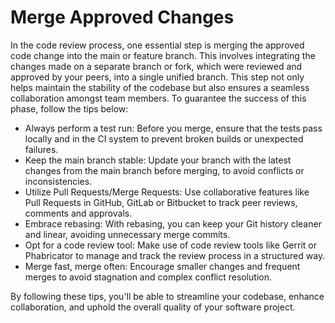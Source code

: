 # Merge Approved Changes

In the code review process, one essential step is merging the approved code change into the main or feature branch. This involves integrating the changes made on a separate branch or fork, which were reviewed and approved by your peers, into a single unified branch. This step not only helps maintain the stability of the codebase but also ensures a seamless collaboration amongst team members. To guarantee the success of this phase, follow the tips below:

- Always perform a test run: Before you merge, ensure that the tests pass locally and in the CI system to prevent broken builds or unexpected failures.
- Keep the main branch stable: Update your branch with the latest changes from the main branch before merging, to avoid conflicts or inconsistencies.
- Utilize Pull Requests/Merge Requests: Use collaborative features like Pull Requests in GitHub, GitLab or Bitbucket to track peer reviews, comments and approvals.
- Embrace rebasing: With rebasing, you can keep your Git history cleaner and linear, avoiding unnecessary merge commits.
- Opt for a code review tool: Make use of code review tools like Gerrit or Phabricator to manage and track the review process in a structured way.
- Merge fast, merge often: Encourage smaller changes and frequent merges to avoid stagnation and complex conflict resolution.

By following these tips, you'll be able to streamline your codebase, enhance collaboration, and uphold the overall quality of your software project.